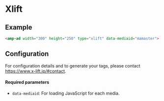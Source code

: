 # Xlift

## Example

```html
<amp-ad width="300" height="250" type="xlift" data-mediaid="mamaster"> </amp-ad>
```

## Configuration

For configuration details and to generate your tags, please contact https://www.x-lift.jp/#contact.

#### Required parameters

-   `data-mediaid`: For loading JavaScript for each media.

